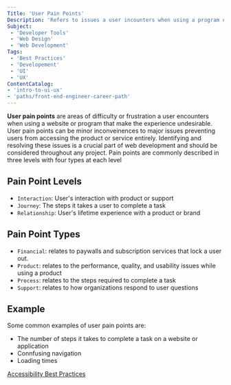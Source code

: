 ```yaml
---
Title: 'User Pain Points'
Description: 'Refers to issues a user incounters when using a program or website.'
Subject:
 - 'Developer Tools'
 - 'Web Design'
 - 'Web Development'
Tags:
 - 'Best Practices'
 - 'Developement'
 - 'UI'
 - 'UX'
ContentCatalog:
- 'intro-to-ui-ux'
- 'paths/front-end-engineer-career-path'
---
```


**User pain points** are areas of difficulty or frustration a user encounters when using a website or program that make the experience undesirable. User pain points can be minor inconveinences to major issues preventing users from accessing the product or service entirely. Identifying and resolving these issues is a crucial part of web development and should be considered throughout any project. Pain points are commonly described in three levels with four types at each level

## Pain Point Levels

- `Interaction`: User's interaction with product or support
- `Journey`: The steps it takes a user to complete a task
- `Relationship`: User's lifetime experience with a product or brand 

## Pain Point Types

- `Financial`: relates to paywalls and subscription services that lock a user out.
- `Product`: relates to the performance, quality, and usability issues while using a product
- `Process`: relates to the steps required to complete a task
- `Support`: relates to how organizations respond to user questions
 
## Example

Some common examples of user pain points are:
 - The number of steps it takes to complete a task on a website or application
 - Connfusing navigation
 - Loading times

[Accessibility Best Practices](https://www.w3.org/WAI/tips/designing/Accessibility)


